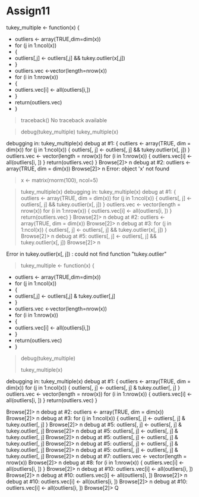 # Assign11

tukey_multiple <- function(x) {
+   outliers <- array(TRUE,dim=dim(x))
+   for (j in 1:ncol(x))
+   {
+    outliers[,j] <- outliers[,j] && tukey.outlier(x[,j])
+   }
+   outliers.vec <-vector(length=nrow(x))
+   for (i in 1:nrow(x))
+   {
+    outliers.vec[i] <- all(outliers[i,])
+   }
+   return(outliers.vec)
+   }


> traceback()
No traceback available 


> debug(tukey_multiple)
> tukey_multiple(x)

debugging in: tukey_multiple(x)
debug at #1: {
    outliers <- array(TRUE, dim = dim(x))
    for (j in 1:ncol(x)) {
        outliers[, j] <- outliers[, j] && tukey.outlier(x[, j])
    }
    outliers.vec <- vector(length = nrow(x))
    for (i in 1:nrow(x)) {
        outliers.vec[i] <- all(outliers[i, ])
    }
    return(outliers.vec)
}
Browse[2]> n
debug at #2: outliers <- array(TRUE, dim = dim(x))
Browse[2]> n
Error: object 'x' not found

> x <- matrix(rnorm(100), ncol=5)

> tukey_multiple(x)
debugging in: tukey_multiple(x)
debug at #1: {
    outliers <- array(TRUE, dim = dim(x))
    for (j in 1:ncol(x)) {
        outliers[, j] <- outliers[, j] && tukey.outlier(x[, j])
    }
    outliers.vec <- vector(length = nrow(x))
    for (i in 1:nrow(x)) {
        outliers.vec[i] <- all(outliers[i, ])
    }
    return(outliers.vec)
}
Browse[2]> n
debug at #2: outliers <- array(TRUE, dim = dim(x))
Browse[2]> n
debug at #3: for (j in 1:ncol(x)) {
    outliers[, j] <- outliers[, j] && tukey.outlier(x[, j])
}
Browse[2]> n
debug at #5: outliers[, j] <- outliers[, j] && tukey.outlier(x[, j])
Browse[2]> n

Error in tukey.outlier(x[, j]) : could not find function "tukey.outlier"
  
>  tukey_multiple <- function(x) {
+   outliers <- array(TRUE,dim=dim(x))
+   for (j in 1:ncol(x))
+   {
+    outliers[,j] <- outliers[,j] & tukey.outlier[,j]
+   }
+   outliers.vec <-vector(length=nrow(x))
+   for (i in 1:nrow(x))
+   {
+    outliers.vec[i] <- all(outliers[i,])
+   }
+   return(outliers.vec)
+   }

> debug(tukey_multiple)
> 
> tukey_multiple(x)

debugging in: tukey_multiple(x)
debug at #1: {
    outliers <- array(TRUE, dim = dim(x))
    for (j in 1:ncol(x)) {
        outliers[, j] <- outliers[, j] & tukey.outlier[, j]
    }
    outliers.vec <- vector(length = nrow(x))
    for (i in 1:nrow(x)) {
        outliers.vec[i] <- all(outliers[i, ])
    }
    return(outliers.vec)
}

Browse[2]> n
debug at #2: outliers <- array(TRUE, dim = dim(x))
Browse[2]> n
debug at #3: for (j in 1:ncol(x)) {
    outliers[, j] <- outliers[, j] & tukey.outlier[, j]
}
Browse[2]> n
debug at #5: outliers[, j] <- outliers[, j] & tukey.outlier[, j]
Browse[2]> n
debug at #5: outliers[, j] <- outliers[, j] & tukey.outlier[, j]
Browse[2]> n
debug at #5: outliers[, j] <- outliers[, j] & tukey.outlier[, j]
Browse[2]> n
debug at #5: outliers[, j] <- outliers[, j] & tukey.outlier[, j]
Browse[2]> n
debug at #5: outliers[, j] <- outliers[, j] & tukey.outlier[, j]
Browse[2]> n
debug at #7: outliers.vec <- vector(length = nrow(x))
Browse[2]> n
debug at #8: for (i in 1:nrow(x)) {
    outliers.vec[i] <- all(outliers[i, ])
}
Browse[2]> n
debug at #10: outliers.vec[i] <- all(outliers[i, ])
Browse[2]> n
debug at #10: outliers.vec[i] <- all(outliers[i, ])
Browse[2]> n
debug at #10: outliers.vec[i] <- all(outliers[i, ])
Browse[2]> n
debug at #10: outliers.vec[i] <- all(outliers[i, ])
Browse[2]> Q
